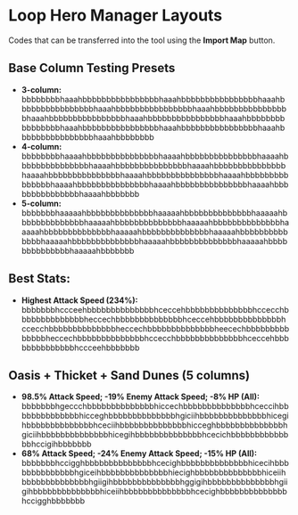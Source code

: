 # Loop Hero Manager Layouts

Codes that can be transferred into the tool using the **Import Map** button.




## Base Column Testing Presets
* **3-column:** bbbbbbbbhaaahbbbbbbbbbbbbbbbbhaaahbbbbbbbbbbbbbbbbhaaahbbbbbbbbbbbbbbbbhaaahbbbbbbbbbbbbbbbbhaaahbbbbbbbbbbbbbbbbhaaahbbbbbbbbbbbbbbbbhaaahbbbbbbbbbbbbbbbbhaaahbbbbbbbbbbbbbbbbhaaahbbbbbbbbbbbbbbbbhaaahbbbbbbbbbbbbbbbbhaaahbbbbbbbbbbbbbbbbhaaahbbbbbbbb
* **4-column:** bbbbbbbbhaaaahbbbbbbbbbbbbbbbhaaaahbbbbbbbbbbbbbbbhaaaahbbbbbbbbbbbbbbbhaaaahbbbbbbbbbbbbbbbhaaaahbbbbbbbbbbbbbbbhaaaahbbbbbbbbbbbbbbbhaaaahbbbbbbbbbbbbbbbhaaaahbbbbbbbbbbbbbbbhaaaahbbbbbbbbbbbbbbbhaaaahbbbbbbbbbbbbbbbhaaaahbbbbbbbbbbbbbbbhaaaahbbbbbbb
* **5-column:** bbbbbbbhaaaaahbbbbbbbbbbbbbbhaaaaahbbbbbbbbbbbbbbhaaaaahbbbbbbbbbbbbbbhaaaaahbbbbbbbbbbbbbbhaaaaahbbbbbbbbbbbbbbhaaaaahbbbbbbbbbbbbbbhaaaaahbbbbbbbbbbbbbbhaaaaahbbbbbbbbbbbbbbhaaaaahbbbbbbbbbbbbbbhaaaaahbbbbbbbbbbbbbbhaaaaahbbbbbbbbbbbbbbhaaaaahbbbbbbb


## Best Stats:
* **Highest Attack Speed (234%):** bbbbbbbhccceehbbbbbbbbbbbbbbhceccehbbbbbbbbbbbbbbhccecchbbbbbbbbbbbbbbheccechbbbbbbbbbbbbbbhceccehbbbbbbbbbbbbbbhccecchbbbbbbbbbbbbbbheccechbbbbbbbbbbbbbbheecechbbbbbbbbbbbbbbheccechbbbbbbbbbbbbbbhccecchbbbbbbbbbbbbbbhceccehbbbbbbbbbbbbbbhccceehbbbbbbb


## Oasis + Thicket + Sand Dunes (5 columns)
* **98.5% Attack Speed; -19% Enemy Attack Speed; -8% HP (All):** bbbbbbbhgeccchbbbbbbbbbbbbbbhiccechbbbbbbbbbbbbbbhceccihbbbbbbbbbbbbbbhicceghbbbbbbbbbbbbbbhgiciihbbbbbbbbbbbbbbhicegihbbbbbbbbbbbbbbhceciihbbbbbbbbbbbbbbhicceghbbbbbbbbbbbbbbhgiciihbbbbbbbbbbbbbbhicegihbbbbbbbbbbbbbbhcecichbbbbbbbbbbbbbbhccigihbbbbbbb
* **68% Attack Speed; -24% Enemy Attack Speed; -15% HP (All):** bbbbbbbhccigghbbbbbbbbbbbbbbhcecighbbbbbbbbbbbbbbhicecihbbbbbbbbbbbbbbhgiceihbbbbbbbbbbbbbbhiecighbbbbbbbbbbbbbbhiceiihbbbbbbbbbbbbbbhgiigihbbbbbbbbbbbbbbhggigihbbbbbbbbbbbbbbhgiigihbbbbbbbbbbbbbbhiceiihbbbbbbbbbbbbbbhcecighbbbbbbbbbbbbbbhccigghbbbbbbb

